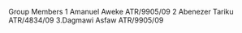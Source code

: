 Group Members
  1 Amanuel Aweke ATR/9905/09
  2 Abenezer Tariku ATR/4834/09
  3.Dagmawi Asfaw   ATR/9905/09
